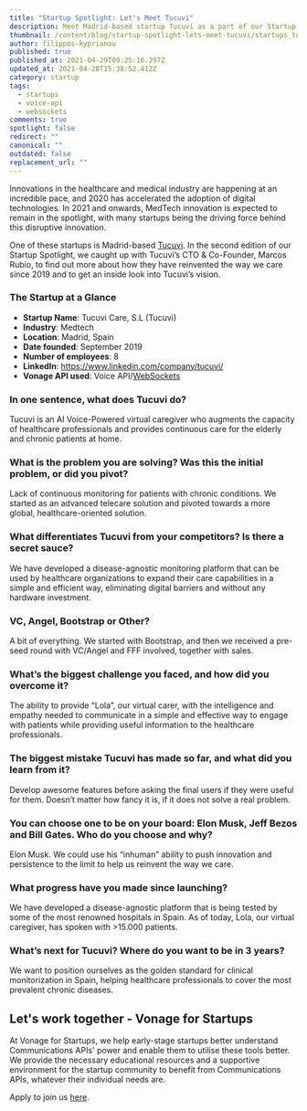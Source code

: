 ```yaml
---
title: "Startup Spotlight: Let's Meet Tucuvi"
description: Meet Madrid-based startup Tucuvi as a part of our Startup Spotlight series.
thumbnail: /content/blog/startup-spotlight-lets-meet-tucuvi/startups_tucuvi_1200x600.png
author: filippos-kyprianou
published: true
published_at: 2021-04-29T09:25:16.297Z
updated_at: 2021-04-28T15:38:52.412Z
category: startup
tags:
  - startups
  - voice-api
  - websockets
comments: true
spotlight: false
redirect: ""
canonical: ""
outdated: false
replacement_url: ""
---
```

Innovations in the healthcare and medical industry are happening at an incredible pace, and 2020 has accelerated the adoption of digital technologies. In 2021 and onwards, MedTech innovation is expected to remain in the spotlight, with many startups being the driving force behind this disruptive innovation.

One of these startups is Madrid-based [Tucuvi](https://tucuvi.com/). In the second edition of our Startup Spotlight, we caught up with Tucuvi’s CTO & Co-Founder, Marcos Rubio, to find out more about how they have reinvented the way we care since 2019 and to get an inside look into Tucuvi’s vision. 

### The Startup at a Glance

* **Startup Name**: Tucuvi Care, S.L (Tucuvi)
* **Industry**: Medtech
* **Location**: Madrid, Spain
* **Date founded**: September 2019
* **Number of employees**: 8
* **LinkedIn**: <https://www.linkedin.com/company/tucuvi/>
* **Vonage API used**: Voice API/[WebSockets](https://developer.vonage.com/voice/voice-api/guides/websockets)

### In one sentence, what does Tucuvi do?

Tucuvi is an AI Voice-Powered virtual caregiver who augments the capacity of healthcare professionals and provides continuous care for the elderly and chronic patients at home.

### What is the problem you are solving? Was this the initial problem, or did you pivot?

Lack of continuous monitoring for patients with chronic conditions. We started as an advanced telecare solution and pivoted towards a more global, healthcare-oriented solution.

### What differentiates Tucuvi from your competitors? Is there a secret sauce?

We have developed a disease-agnostic monitoring platform that can be used by healthcare organizations to expand their care capabilities in a simple and efficient way, eliminating digital barriers and without any hardware investment.

### VC, Angel, Bootstrap or Other?

A bit of everything. We started with Bootstrap, and then we received a pre-seed round with VC/Angel and FFF involved, together with sales.

### What’s the biggest challenge you faced, and how did you overcome it?

The ability to provide “Lola”, our virtual carer, with the intelligence and empathy needed to communicate in a simple and effective way to engage with patients while providing useful information to the healthcare professionals. 

### The biggest mistake Tucuvi has made so far, and what did you learn from it?

Develop awesome features before asking the final users if they were useful for them. Doesn’t matter how fancy it is, if it does not solve a real problem.

### You can choose one to be on your board: Elon Musk, Jeff Bezos and Bill Gates. Who do you choose and why? 

Elon Musk. We could use his “inhuman” ability to push innovation and persistence to the limit to help us reinvent the way we care. 

### What progress have you made since launching? 

We have developed a disease-agnostic platform that is being tested by some of the most renowned hospitals in Spain. As of today, Lola, our virtual caregiver, has spoken with >15.000 patients.

### What’s next for Tucuvi? Where do you want to be in 3 years?

We want to position ourselves as the golden standard for clinical monitorization in Spain, helping healthcare professionals to cover the most prevalent chronic diseases.

## Let's work together - Vonage for Startups

At Vonage for Startups, we help early-stage startups better understand Communications APIs' power and enable them to utilise these tools better. We provide the necessary educational resources and a supportive environment for the startup community to benefit from Communications APIs, whatever their individual needs are.

Apply to join us [here](https://vonage.dev/3d093hA).